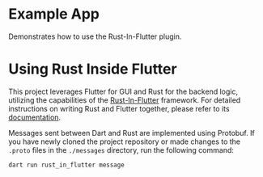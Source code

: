 # Example App

Demonstrates how to use the Rust-In-Flutter plugin.

# Using Rust Inside Flutter

This project leverages Flutter for GUI and Rust for the backend logic,
utilizing the capabilities of the
[Rust-In-Flutter](https://pub.dev/packages/rust_in_flutter) framework.
For detailed instructions on writing Rust and Flutter together,
please refer to its [documentation](https://docs.cunarist.com/rust-in-flutter).

Messages sent between Dart and Rust are implemented using Protobuf.
If you have newly cloned the project repository
or made changes to the `.proto` files in the `./messages` directory,
run the following command:

```bash
dart run rust_in_flutter message
```

